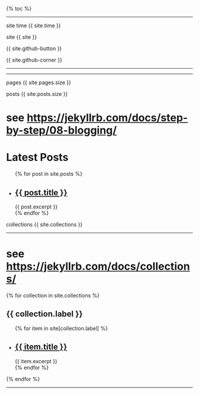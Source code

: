 {% toc %}

---

site time {{ site.time }}

site {{ site }}

{{ site.github-button }}

{{ site.github-corner }}

---

---

pages {{ site.pages.size }}

posts {{ site.posts.size }} 

# see <https://jekyllrb.com/docs/step-by-step/08-blogging/>
<h1>Latest Posts</h1>
<ul>
  {% for post in site.posts %}
    <li>
      <h2><a href="{{ post.url | relative_url }}">{{ post.title }}</a></h2>
      {{ post.excerpt }}
    </li>
  {% endfor %}
</ul>

collections {{ site.collections }}

---

# see <https://jekyllrb.com/docs/collections/>

{% for collection in site.collections %}
  <h2>{{ collection.label }}</h2>
  <ul>
  {% for item in site[collection.label] %}
    <li>
      <h2><a href="{{ item.url | relative_url }}">{{ item.title }}</a></h2>
      {{ item.excerpt }}
    </li>
  {% endfor %}
  </ul>
{% endfor %}

---


